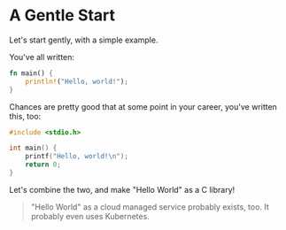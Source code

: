 # A Gentle Start

Let's start gently, with a simple example.

You've all written:

```rust
fn main() {
    println!("Hello, world!");
}
```

Chances are pretty good that at some point in your career,
you've written this, too:

```c
#include <stdio.h>

int main() {
    printf("Hello, world!\n");
    return 0;
}
```

Let's combine the two, and make "Hello World" as a C library!

> "Hello World" as a cloud managed service probably exists, too. It probably even uses Kubernetes.